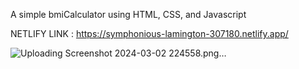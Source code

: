A simple bmiCalculator using HTML, CSS, and Javascript 

NETLIFY LINK : https://symphonious-lamington-307180.netlify.app/

![Uploading Screenshot 2024-03-02 224558.png…]()
